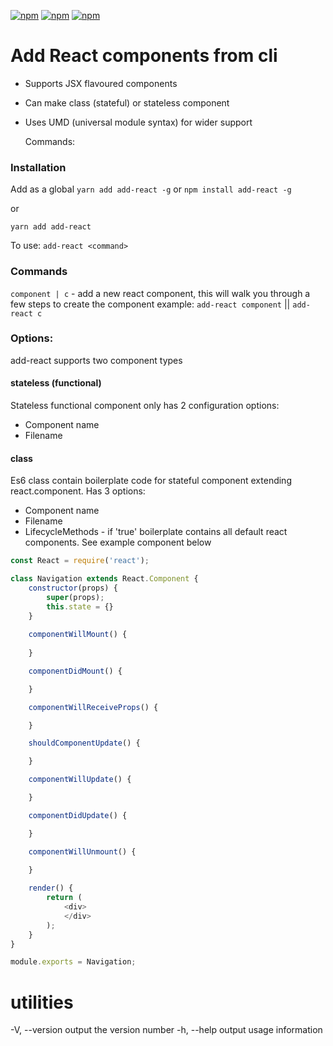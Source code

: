 [![npm](https://img.shields.io/npm/dm/add-react.svg)]()
[![npm](https://img.shields.io/npm/dt/add-react.svg)]()
[![npm](https://img.shields.io/npm/v/add-react.svg)]()
# Add React components from cli
* Supports JSX flavoured components
* Can make class (stateful) or stateless component
* Uses UMD (universal module syntax) for wider support

  Commands:
### Installation

Add as a global
`yarn add add-react -g` or `npm install add-react -g`

or 

`yarn add add-react`

To use:
`add-react <command>`
### Commands
`component | c` - add a new react component, this will walk you through a few steps to create the component
example:
`add-react component` || `add-react c`

### Options:

add-react supports two component types

#### stateless (functional)
Stateless functional component only has 2 configuration options:
* Component name 
* Filename

#### class
Es6 class contain boilerplate code for stateful component extending react.component.
Has 3 options:
* Component name
* Filename
* LifecycleMethods - if 'true' boilerplate contains all default react components. 
See example component below

```javascript
const React = require('react');

class Navigation extends React.Component {
    constructor(props) {
        super(props);
        this.state = {}
    }
    
    componentWillMount() {
        
    }

    componentDidMount() {

    }

    componentWillReceiveProps() {

    }

    shouldComponentUpdate() {

    }

    componentWillUpdate() {

    }

    componentDidUpdate() {

    }

    componentWillUnmount() {

    }
    
    render() {
        return (
            <div>
            </div>
        );
    }
}

module.exports = Navigation;
```


# utilities
-V, --version  output the version number
-h, --help     output usage information